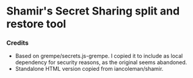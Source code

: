 # Shamir's Secret Sharing split and restore tool


### Credits

* Based on grempe/secrets.js-grempe. I copied it to include as local dependency for security reasons, as the original seems abandoned.
* Standalone HTML version copied from iancoleman/shamir.
